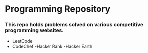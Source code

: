 # Programming Repository #
### This repo holds problems solved on various competitive programming websites. ###
- LeetCode
- CodeChef
-Hacker Rank
-Hacker Earth
